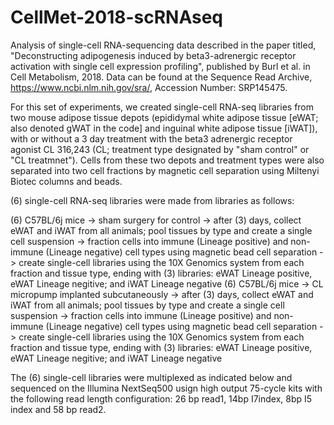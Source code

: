# CellMet-2018-scRNAseq
Analysis of single-cell RNA-sequencing data described in the paper titled, "Deconstructing adipogenesis induced by beta3-adrenergic receptor activation with single cell expression profiling", published by Burl et al. in Cell Metabolism, 2018.
Data can be found at the Sequence Read Archive, https://www.ncbi.nlm.nih.gov/sra/, Accession Number: SRP145475. 

For this set of experiments, we created single-cell RNA-seq libraries from two mouse adipose tissue depots (epididymal white adipose tissue [eWAT; also denoted gWAT in the code] and inguinal white adipose tissue [iWAT]), with or without a 3 day treatment with the beta3 adrenergic receptor agonist CL 316,243 (CL; treatment type designated by "sham control" or "CL treatmnet"). Cells from these two depots and treatment types were also separated into two cell fractions by magnetic cell separation using Miltenyi Biotec columns and beads. 

(6) single-cell RNA-seq libraries were made from libraries as follows:

(6) C57BL/6j mice ->         sham surgery for control 		 -> after (3) days, collect eWAT and iWAT from all animals; pool tissues by type and create a single cell suspension -> fraction cells into immune (Lineage positive) and non-immune (Lineage negative) cell types using magnetic bead cell separation -> create single-cell libraries using the 10X Genomics system from each fraction and tissue type, ending with (3) libraries: eWAT Lineage positive, eWAT Lineage negitive; and iWAT Lineage negative
(6) C57BL/6j mice -> CL micropump implanted subcutaneously -> after (3) days, collect eWAT and iWAT from all animals; pool tissues by type and create a single cell suspension -> fraction cells into immune (Lineage positive) and non-immune (Lineage negative) cell types using magnetic bead cell separation -> create single-cell libraries using the 10X Genomics system from each fraction and tissue type, ending with (3) libraries: eWAT Lineage positive, eWAT Lineage negitive; and iWAT Lineage negative

The (6) single-cell libraries were multiplexed as indicated below and sequenced on the Illumina NextSeq500 usign high output 75-cycle kits with the following read length configuration: 26 bp read1, 14bp I7index, 8bp I5 index and 58 bp read2. 

